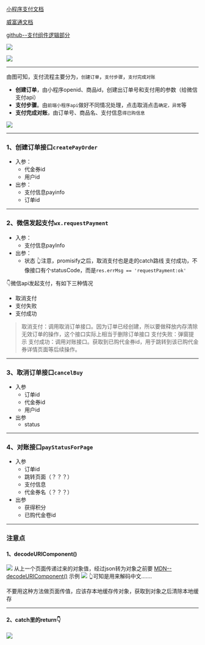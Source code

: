 [小程序支付文档](https://pay.weixin.qq.com/wiki/doc/api/wxa/wxa_api.php?chapter=7_4&index=3)

[威富通文档](https://open.swiftpass.cn/openapi/doc?index_1=3&index_2=1&chapter_1=190&chapter_2=953)

[github--支付组件逻辑部分](https://github.com/luojinan/utils/blob/master/patSteps/index.vue)

![](https://luojinan.github.io//post-images/1574298585705.png)

![](https://luojinan.github.io//post-images/1574298592249.png)

---

由图可知，支付流程主要分为，`创建订单`，`支付步骤`，`支付完成对账`
- **创建订单**，由小程序openid、商品id，创建出订单号和支付用的参数（给微信支付api）
- **支付步骤**。由`前端小程序api`做好不同情况处理，点击取消点击`确定，异常`等
- **支付完成对账**，由订单号、商品名、支付信息`得已购信息`

![](https://luojinan.github.io//post-images/1574298597465.png)

---

### 1、创建订单接口`createPayOrder`
- 入参：
    - 代金券id
    - 用户id
- 出参：
    - 支付信息payinfo
    - 订单id

---

### 2、微信发起支付`wx.requestPayment`
- 入参：
    - 支付信息payInfo
- 出参：
    - 状态
👆注意，promisify之后，取消支付也是走的catch路线
支付成功，不像接口有个statusCode，而是`res.errMsg == 'requestPayment:ok'`

👇微信api发起支付，有如下三种情况
- 取消支付
- 支付失败
- 支付成功

> 取消支付：调用取消订单接口。因为订单已经创建，所以要做释放内存清除无效订单的操作，这个接口实际上相当于删除订单接口
> 支付失败：弹窗提示
> 支付成功：调用对账接口。获取到已购代金券id，用于跳转到该已购代金券详情页面等后续操作。


---
### 3、取消订单接口`cancelBuy`
- 入参
    - 订单id
    - 代金券id
    - 用户id
- 出参
    - status

---
### 4、对账接口`payStatusForPage`
- 入参
    - 订单id
    - 跳转页面（？？？）
    - 支付信息
    - 代金券名（？？？）
- 出参
    - 获得积分
    - 已购代金卷id

---
### 注意点
#### 1、decodeURIComponent()
![](https://luojinan.github.io//post-images/1574298604909.png)
从上一个页面传递过来的对象值，经过json转为对象之前要
[MDN--decodeURIComponent()](https://developer.mozilla.org/zh-CN/docs/Web/JavaScript/Reference/Global_Objects/decodeURIComponent)
示例
![](https://luojinan.github.io//post-images/1574298611697.png)
👆可知是用来解码中文.......

不要用这种方法做页面传值，应该存本地缓存传对象，获取到对象之后清除本地缓存

---
#### 2、catch里的return👇
![](https://luojinan.github.io//post-images/1574298617306.png)
